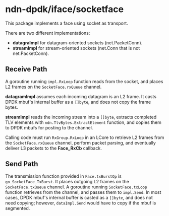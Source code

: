 # ndn-dpdk/iface/socketface

This package implements a face using socket as transport.

There are two different implementations:

* **datagraImpl** for datagram-oriented sockets (net.PacketConn).
* **streamImpl** for stream-oriented sockets (net.Conn that is not net.PacketConn).

## Receive Path

A goroutine running `impl.RxLoop` function reads from the socket, and places L2 frames on the `SocketFace.rxQueue` channel.

**datagramImpl** assumes each incoming datagram is an L2 frame.
It casts DPDK mbuf's internal buffer as a `[]byte`, and does not copy the frame bytes.

**streamImpl** reads the incoming stream into a `[]byte`, extracts completed TLV elements with `ndn.TlvBytes.ExtractElement` function, and copies them to DPDK mbufs for posting to the channel.

Calling code must run `RxGroup.RxLoop` in an LCore to retrieve L2 frames from the `SocketFace.rxQueue` channel, perform packet parsing, and eventually deliver L3 packets to the **Face\_RxCb** callback.

## Send Path

The transmission function provided in `Face.txBurstOp` is `go_SocketFace_TxBurst`.
It places outgoing L2 frames on the `SocketFace.txQueue` channel.
A goroutine running `SocketFace.txLoop` function retrieves from the channel, and passes them to `impl.Send`.
In most cases, DPDK mbuf's internal buffer is casted as a `[]byte`, and does not need copying; however, `dataImpl.Send` would have to copy if the mbuf is segmented.
